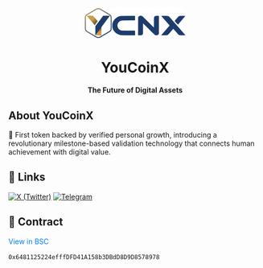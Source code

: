 <div align="center">
  <img src="assets/YCNX_logo_hexa.svg" alt="YouCoinX Logo" width="200"/>
  <h1>YouCoinX</h1>
  <p><strong>The Future of Digital Assets</strong></p>
</div>

## About YouCoinX

🌟 First token backed by verified personal growth, introducing a revolutionary milestone-based validation technology that connects human achievement with digital value.

## 🔗 Links

[![X (Twitter)](https://img.shields.io/badge/X-000000?style=for-the-badge&logo=x&logoColor=white)](https://x.com/youcoinx)
[![Telegram](https://img.shields.io/badge/Telegram-2CA5E0?style=for-the-badge&logo=telegram&logoColor=white)](https://t.me/youcoinx_announcements)



## 📄 Contract
<a href="https://bscscan.com/address/0x6481125224efffDFD41A158b3DBdD8D9D8578978#code" target="_blank" style="text-decoration: none; color: #007bff;">
    View in BSC
</a>


```solidity
0x6481125224efffDFD41A158b3DBdD8D9D8578978


